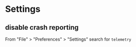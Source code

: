 # Settings

## disable crash reporting
From "File" > "Preferences" > "Settings" search for `telemetry`

